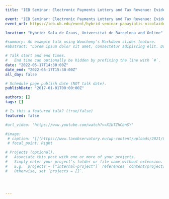 ```yaml
---
title: "IEB Seminar: Electronic Payments Lottery and Tax Revenue: Evidence from a Natural Experiment in Greece"

event: "IEB Seminar: Electronic Payments Lottery and Tax Revenue: Evidence from a Natural Experiment in Greece"
event_url: https://ieb.ub.edu/event/hybrid-seminar-panayiotis-nicolaides-eu-tax-observatory-pse-and-hertie-school-berlin-electronic-payments-lottery-and-tax-revenue-evidence-from-a-natural-experiment-in-greece/

location: "Hybrid: Sala de Graus, Universitat de Barcelona and Online"

#summary: An example talk using Wowchemy's Markdown slides feature.
#abstract: "Lorem ipsum dolor sit amet, consectetur adipiscing elit. Duis posuere tellusac convallis placerat. Proin tincidunt magna sed ex sollicitudin condimentum. Sed ac faucibus dolor, scelerisque sollicitudin nisi. Cras purus urna, suscipit quis sapien eu, pulvinar tempor diam."

# Talk start and end times.
#   End time can optionally be hidden by prefixing the line with `#`.
date: "2022-05-17T14:30:00Z"
date_end: "2022-05-17T15:30:00Z"
all_day: false

# Schedule page publish date (NOT talk date).
publishDate: "2017-01-01T00:00:00Z"

authors: []
tags: []

# Is this a featured talk? (true/false)
featured: false

#url_video: 'https://www.youtube.com/watch?v=X1bTZhCbnSY'

#image: 
 # caption: '[](https://www.taxobservatory.eu/wp-content/uploads/2021/08/all-speakers-poster-5.jpg)'
 # focal_point: Right

# Projects (optional).
#   Associate this post with one or more of your projects.
#   Simply enter your project's folder or file name without extension.
#   E.g. `projects = ["internal-project"]` references `content/project/deep-learning/index.md`.
#   Otherwise, set `projects = []`.




---
```

